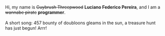 Hi, my name is ~~Guybrush Threepwood~~ **Luciano Federico Pereira**, and I am a ~~wannabe pirate~~ **programmer**.<br><br>A short song: 457 bounty of doubloons gleams in the sun, a treasure hunt has just begun! Arrr!
